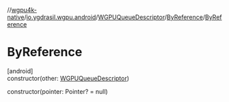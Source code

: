 //[wgpu4k-native](../../../../index.md)/[io.ygdrasil.wgpu.android](../../index.md)/[WGPUQueueDescriptor](../index.md)/[ByReference](index.md)/[ByReference](-by-reference.md)

# ByReference

[android]\
constructor(other: [WGPUQueueDescriptor](../index.md))

constructor(pointer: Pointer? = null)